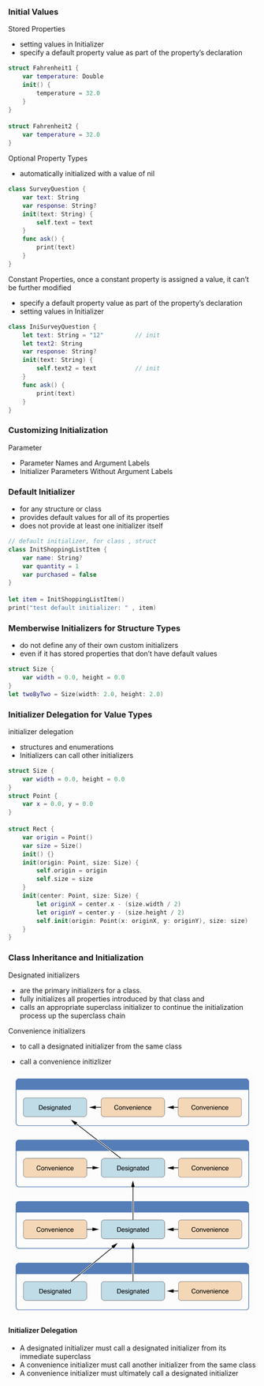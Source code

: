 ### Initial Values 

Stored Properties

- setting values in Initializer
- specify a default property value as part of the property’s declaration

```swift
struct Fahrenheit1 {
    var temperature: Double
    init() {
        temperature = 32.0
    }
}

struct Fahrenheit2 {
    var temperature = 32.0
} 
```

Optional Property Types

- automatically initialized with a value of nil

```swift
class SurveyQuestion {
    var text: String
    var response: String?
    init(text: String) {
        self.text = text
    }
    func ask() {
        print(text)
    }
}
```

Constant Properties, once a constant property is assigned a value, it can’t be further modified

- specify a default property value as part of the property’s declaration
- setting values in Initializer

```swift
class IniSurveyQuestion {
    let text: String = "12"			// init
    let text2: String
    var response: String?
    init(text: String) {
        self.text2 = text			// init
    }
    func ask() {
        print(text)
    }
}
```





### Customizing Initialization

Parameter

- Parameter Names and Argument Labels
- Initializer Parameters Without Argument Labels



### Default Initializer

- for any structure or class 
- provides default values for all of its properties 
- does not provide at least one initializer itself

```swift
// default initializer, for class , struct
class InitShoppingListItem {
    var name: String?
    var quantity = 1
    var purchased = false
}

let item = InitShoppingListItem()
print("test default initializer: " , item)
```



### Memberwise Initializers for Structure Types

- do not define any of their own custom initializers
- even if it has stored properties that don’t have default values

```swift
struct Size {
    var width = 0.0, height = 0.0
}
let twoByTwo = Size(width: 2.0, height: 2.0)
```



###  Initializer Delegation for Value Types

initializer delegation

- structures and enumerations
- Initializers can call other initializers

```swift
struct Size {
    var width = 0.0, height = 0.0
}
struct Point {
    var x = 0.0, y = 0.0
}

struct Rect {
    var origin = Point()
    var size = Size()
    init() {}
    init(origin: Point, size: Size) {
        self.origin = origin
        self.size = size
    }
    init(center: Point, size: Size) {
        let originX = center.x - (size.width / 2)
        let originY = center.y - (size.height / 2)
        self.init(origin: Point(x: originX, y: originY), size: size)
    }
}
```



### Class Inheritance and Initialization

Designated initializers 

- are the primary initializers for a class. 
-  fully initializes all properties introduced by that class and
-  calls an appropriate superclass initializer to continue the initialization process up the superclass chain

Convenience initializers

- to call a designated initializer from the same class

- call a convenience initizlizer

![init-inheritance](./images/init-inheritance.png)

#### Initializer Delegation

- A designated initializer must call a designated initializer from its immediate superclass 
- A convenience initializer must call another initializer from the same class
- A convenience initializer must ultimately call a designated initializer
